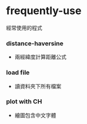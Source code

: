 # frequently-use
經常使用的程式

### distance-haversine
- 兩經緯度計算距離公式

### load file
- 讀資料夾下所有檔案

### plot with CH
- 繪圖包含中文字體
